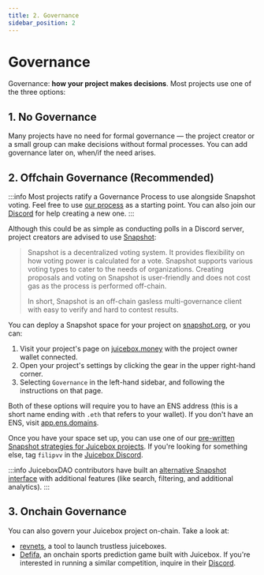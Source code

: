 ```yaml
---
title: 2. Governance
sidebar_position: 2
---
```


# Governance

Governance: **how your project makes decisions**. Most projects use one of the three options:

## 1. No Governance

Many projects have no need for formal governance — the project creator or a small group can make decisions without formal processes. You can add governance later on, when/if the need arises.

## 2. Offchain Governance (Recommended)

:::info
Most projects ratify a Governance Process to use alongside Snapshot voting. Feel free to use [our process](/dao/process/) as a starting point. You can also join our [Discord](https://discord.gg/juicebox) for help creating a new one.
:::

Although this could be as simple as conducting polls in a Discord server, project creators are advised to use [Snapshot](https://snapshot.org):

> Snapshot is a decentralized voting system. It provides flexibility on how voting power is calculated for a vote. Snapshot supports various voting types to cater to the needs of organizations. Creating proposals and voting on Snapshot is user-friendly and does not cost gas as the process is performed off-chain.
>
> In short, Snapshot is an off-chain gasless multi-governance client with easy to verify and hard to contest results.

You can deploy a Snapshot space for your project on [snapshot.org](https://snapshot.org/#/setup), or you can:

1. Visit your project's page on [juicebox.money](https://juicebox.money) with the project owner wallet connected.
2. Open your project's settings by clicking the gear in the upper right-hand corner.
3. Selecting `Governance` in the left-hand sidebar, and following the instructions on that page.

Both of these options will require you to have an ENS address (this is a short name ending with `.eth` that refers to your wallet). If you don't have an ENS, visit [app.ens.domains](https://app.ens.domains).

Once you have your space set up, you can use one of our [pre-written Snapshot strategies for Juicebox projects](/user/resources/snapshot/). If you're looking for something else, tag `filipvv` in the [Juicebox Discord](https://discord.gg/juicebox).

:::info
JuiceboxDAO contributors have built an [alternative Snapshot interface](https://juicetool.xyz/snapshot) with additional features (like search, filtering, and additional analytics).
:::

## 3. Onchain Governance

You can also govern your Juicebox project on-chain. Take a look at:

- [revnets](https://app.revnet.eth.sucks/), a tool to launch trustless juiceboxes.
- [Defifa](https://defifa.net), an onchain sports prediction game built with Juicebox. If you're interested in running a similar competition, inquire in their [Discord](https://discord.gg/hrZnvs65Nh).
